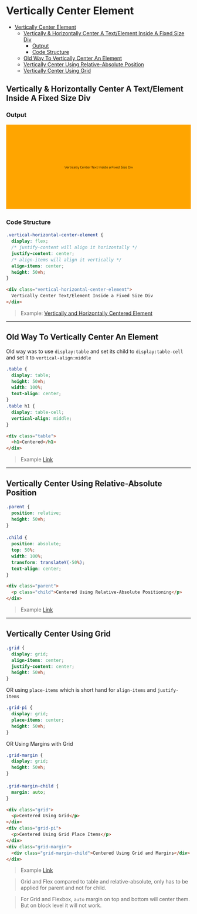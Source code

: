 # Vertically Center Element

- [Vertically Center Element](#vertically-center-element)
  - [Vertically & Horizontally Center A Text/Element Inside A Fixed Size Div](#vertically--horizontally-center-a-textelement-inside-a-fixed-size-div)
    - [Output](#output)
    - [Code Structure](#code-structure)
  - [Old Way To Vertically Center An Element](#old-way-to-vertically-center-an-element)
  - [Vertically Center Using Relative-Absolute Position](#vertically-center-using-relative-absolute-position)
  - [Vertically Center Using Grid](#vertically-center-using-grid)

## Vertically & Horizontally Center A Text/Element Inside A Fixed Size Div

### Output

![Vertically & Horizontally Centered Text/Element Inside A Fixed Size Div](img/vertically-center-text.png)

### Code Structure

```css
.vertical-horizontal-center-element {
  display: flex;
  /* justify-content will align it horizontally */
  justify-content: center;
  /* align-items will align it vertically */
  align-items: center;
  height: 50vh;
}
```

```html
<div class="vertical-horizontal-center-element">
  Vertically Center Text/Element Inside a Fixed Size Div
</div>
```

> Example: [Vertically and Horizontally Centered Element](example/index.html)

---

## Old Way To Vertically Center An Element

Old way was to use `display:table` and set its child to `display:table-cell` and set it to `vertical-align:middle`

```css
.table {
  display: table;
  height: 50vh;
  width: 100%;
  text-align: center;
}
.table h1 {
  display: table-cell;
  vertical-align: middle;
}
```

```html
<div class="table">
  <h1>Centered</h1>
</div>
```

> Example [Link](example/index.html)

---

## Vertically Center Using Relative-Absolute Position

```css
.parent {
  position: relative;
  height: 50vh;
}

.child {
  position: absolute;
  top: 50%;
  width: 100%;
  transform: translateY(-50%);
  text-align: center;
}
```

```html
<div class="parent">
  <p class="child">Centered Using Relative-Absolute Positioning</p>
</div>
```

> Example [Link](example/index.html)

---

## Vertically Center Using Grid

```css
.grid {
  display: grid;
  align-items: center;
  justify-content: center;
  height: 50vh;
}
```

OR using `place-items` which is short hand for `align-items` and `justify-items`

```css
.grid-pi {
  display: grid;
  place-items: center;
  height: 50vh;
}
```

OR Using Margins with Grid

```css
.grid-margin {
  display: grid;
  height: 50vh;
}

.grid-margin-child {
  margin: auto;
}
```

```html
<div class="grid">
  <p>Centered Using Grid</p>
</div>
<div class="grid-pi">
  <p>Centered Using Grid Place Items</p>
</div>
<div class="grid-margin">
  <div class="grid-margin-child">Centered Using Grid and Margins</div>
</div>
```

> Example [Link](example/index.html)

> Grid and Flex compared to table and relative-absolute, only has to be applied for parent and not for child.

> For Grid and Flexbox, `auto` margin on top and bottom will center them. But on block level it will not work.
